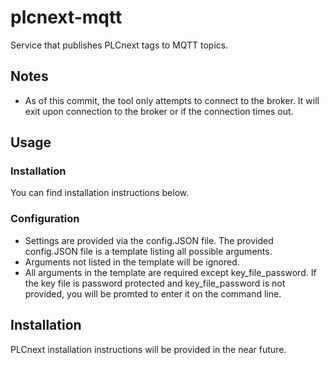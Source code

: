 # plcnext-mqtt
Service that publishes PLCnext tags to MQTT topics.

## Notes
- As of this commit, the tool only attempts to connect to the broker. It will exit upon connection to the broker or if the connection times out.

## Usage

### Installation
You can find installation instructions below.

### Configuration
- Settings are provided via the config.JSON file. The provided config.JSON file is a template listing all possible arguments.
- Arguments not listed in the template will be ignored.
- All arguments in the template are required except key_file_password. If the key file is password protected and key_file_password is not provided, you will be promted to enter it on the command line.


## Installation
PLCnext installation instructions will be provided in the near future.